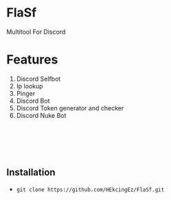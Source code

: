 # FlaSf
Multitool For Discord

<!DOCTYPE html>
<html>
<body>
  <h1>Features</h1>
<ol>
  <li>Discord Selfbot</li>
  <li>Ip lookup</li>
  <li>Pinger</li>
  <li>Discord Bot</li>
  <li>Discord Token generator and checker</li>
  <li>Discord Nuke Bot</li>
</ol><br><br><br><br>
  <h2>Installation</h2>
  <ul>
    <li><code>git clone https://github.com/HEkcingEz/FlaSf.git</code></li>
  </ul>
  </body>
  </html>
